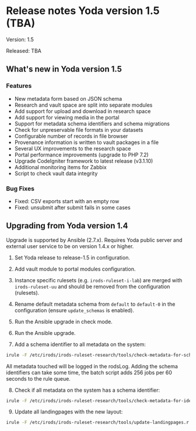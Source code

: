 # Release notes Yoda version 1.5 (TBA)

Version: 1.5

Released: TBA

## What's new in Yoda version 1.5
### Features
- New metadata form based on JSON schema
- Research and vault space are split into separate modules
- Add support for upload and download in research space
- Add support for viewing media in the portal
- Support for metadata schema identifiers and schema migrations
- Check for unpreservable file formats in your datasets
- Configurable number of records in file browser
- Provenance information is written to vault packages in a file
- Several UX improvements to the research space
- Portal performance improvements (upgrade to PHP 7.2)
- Upgrade CodeIgniter framework to latest release (v3.1.10)
- Additional monitoring items for Zabbix
- Script to check vault data integrity

### Bug Fixes
- Fixed: CSV exports start with an empty row
- Fixed: unsubmit after submit fails in some cases

## Upgrading from Yoda version 1.4
Upgrade is supported by Ansible (2.7.x).
Requires Yoda public server and external user service to be on version 1.4.x or higher.

1. Set Yoda release to release-1.5 in configuration.

2. Add vault module to portal modules configuration.

3. Instance specific rulesets (e.g. `irods-ruleset-i-lab`) are merged with `irods-ruleset-uu` and should be removed from the configuration (rulesets).

4. Rename default metadata schema from `default` to `default-0` in the configuration (ensure `update_schemas` is enabled).

5. Run the Ansible upgrade in check mode.

6. Run the Ansible upgrade.

7. Add a schema identifier to all metadata on the system:
```bash
irule -F /etc/irods/irods-ruleset-research/tools/check-metadata-for-schema-updates.r
```
All metadata touched will be logged in the rodsLog.
Adding the schema identifiers can take some time, the batch script adds 256 jobs per 60 seconds to the rule queue.

8. Check if all metadata on the system has a schema identifier:
```bash
irule -F /etc/irods/irods-ruleset-research/tools/check-metadata-for-identifier.r
```

9. Update all landingpages with the new layout:
```bash
irule -F /etc/irods/irods-ruleset-research/tools/update-landingpages.r
```
